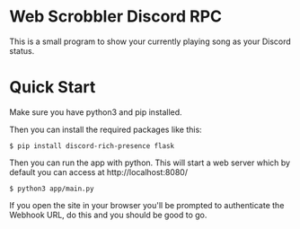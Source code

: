 # Web Scrobbler Discord RPC

This is a small program to show your currently playing song as your Discord status.

# Quick Start

Make sure you have python3 and pip installed.

Then you can install the required packages like this:
```console
$ pip install discord-rich-presence flask
```

Then you can run the app with python. This will start a web server which by default you can access at http://localhost:8080/
```console
$ python3 app/main.py
```

If you open the site in your browser you'll be prompted to authenticate the Webhook URL, do this and you should be good to go.